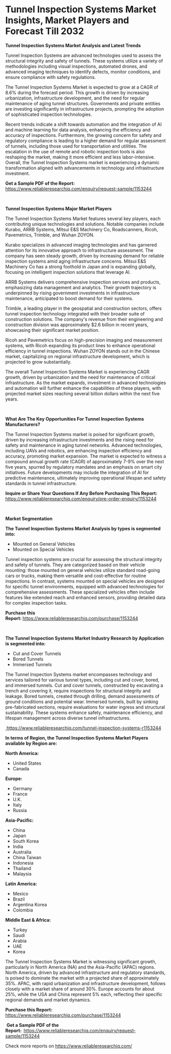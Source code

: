 <p><h1>Tunnel Inspection Systems Market Insights, Market Players and Forecast Till 2032</h1></p><p><strong>Tunnel Inspection Systems Market Analysis and Latest Trends</strong></p>
<p><p>Tunnel Inspection Systems are advanced technologies used to assess the structural integrity and safety of tunnels. These systems utilize a variety of methodologies including visual inspections, automated drones, and advanced imaging techniques to identify defects, monitor conditions, and ensure compliance with safety regulations. </p><p>The Tunnel Inspection Systems Market is expected to grow at a CAGR of 8.6% during the forecast period. This growth is driven by increasing urbanization, infrastructure development, and the need for regular maintenance of aging tunnel structures. Governments and private entities are investing significantly in infrastructure projects, prompting the adoption of sophisticated inspection technologies. </p><p>Recent trends indicate a shift towards automation and the integration of AI and machine learning for data analysis, enhancing the efficiency and accuracy of inspections. Furthermore, the growing concern for safety and regulatory compliance is leading to a higher demand for regular assessment of tunnels, including those used for transportation and utilities. The escalation in the use of remote and robotic inspection tools is also reshaping the market, making it more efficient and less labor-intensive. Overall, the Tunnel Inspection Systems market is experiencing a dynamic transformation aligned with advancements in technology and infrastructure investment.</p></p>
<p><strong>Get a Sample PDF of the Report:&nbsp;</strong> <a href="https://www.reliableresearchiq.com/enquiry/request-sample/1153244?utm_campaign=2287&utm_medium=2&utm_source=Github&utm_content=ia&utm_term=28022025&utm_id=tunnel-inspection-systems">https://www.reliableresearchiq.com/enquiry/request-sample/1153244</a></p>
<p>&nbsp;</p>
<p><strong>Tunnel Inspection Systems Major Market Players</strong></p>
<p><p>The Tunnel Inspection Systems Market features several key players, each contributing unique technologies and solutions. Notable companies include Kurabo, ARRB Systems, Mitsui E&S Machinery Co, Roadscanners, Ricoh, Pavemetrics, Trimble, and Wuhan ZOYON.</p><p>Kurabo specializes in advanced imaging technologies and has garnered attention for its innovative approach to infrastructure assessment. The company has seen steady growth, driven by increasing demand for reliable inspection systems amid aging infrastructure concerns. Mitsui E&S Machinery Co has a strong foothold in Japan and is expanding globally, focusing on intelligent inspection solutions that leverage AI.</p><p>ARRB Systems delivers comprehensive inspection services and products, emphasizing data management and analytics. Their growth trajectory is underpinned by rising government investments in infrastructure maintenance, anticipated to boost demand for their systems.</p><p>Trimble, a leading player in the geospatial and construction sectors, offers tunnel inspection technology integrated with their broader suite of construction solutions. The company's revenue from their engineering and construction division was approximately $2.6 billion in recent years, showcasing their significant market position.</p><p>Ricoh and Pavemetrics focus on high-precision imaging and measurement systems, with Ricoh expanding its product lines to enhance operational efficiency in tunnel inspections. Wuhan ZOYON stands out in the Chinese market, capitalizing on regional infrastructure development, which is projected to grow substantially.</p><p>The overall Tunnel Inspection Systems Market is experiencing CAGR growth, driven by urbanization and the need for maintenance of critical infrastructure. As the market expands, investment in advanced technologies and automation will further enhance the capabilities of these players, with projected market sizes reaching several billion dollars within the next five years.</p></p>
<p>&nbsp;</p>
<p><strong>What Are The Key Opportunities For Tunnel Inspection Systems Manufacturers?</strong></p>
<p><p>The Tunnel Inspection Systems market is poised for significant growth, driven by increasing infrastructure investments and the rising need for safety and maintenance in aging tunnel networks. Advanced technologies, including UAVs and robotics, are enhancing inspection efficiency and accuracy, promoting market expansion. The market is expected to witness a compound annual growth rate (CAGR) of approximately 7-9% over the next five years, spurred by regulatory mandates and an emphasis on smart city initiatives. Future developments may include the integration of AI for predictive maintenance, ultimately improving operational lifespan and safety standards in tunnel infrastructure.</p></p>
<p><strong>Inquire or Share Your Questions If Any Before Purchasing This Report:</strong> <a href="https://www.reliableresearchiq.com/enquiry/pre-order-enquiry/1153244?utm_campaign=2287&utm_medium=2&utm_source=Github&utm_content=ia&utm_term=28022025&utm_id=tunnel-inspection-systems">https://www.reliableresearchiq.com/enquiry/pre-order-enquiry/1153244</a></p>
<p>&nbsp;</p>
<p><strong>Market Segmentation</strong></p>
<p><strong>The Tunnel Inspection Systems Market Analysis by types is segmented into:</strong></p>
<p><ul><li>Mounted on General Vehicles</li><li>Mounted on Special Vehicles</li></ul></p>
<p><p>Tunnel inspection systems are crucial for assessing the structural integrity and safety of tunnels. They are categorized based on their vehicle mounting: those mounted on general vehicles utilize standard road-going cars or trucks, making them versatile and cost-effective for routine inspections. In contrast, systems mounted on special vehicles are designed for specific tunnel environments, equipped with advanced technologies for comprehensive assessments. These specialized vehicles often include features like extended reach and enhanced sensors, providing detailed data for complex inspection tasks.</p></p>
<p><strong>Purchase this Report:&nbsp;</strong><a href="https://www.reliableresearchiq.com/purchase/1153244?utm_campaign=2287&utm_medium=2&utm_source=Github&utm_content=ia&utm_term=28022025&utm_id=tunnel-inspection-systems">https://www.reliableresearchiq.com/purchase/1153244</a></p>
<p>&nbsp;</p>
<p><strong>The Tunnel Inspection Systems Market Industry Research by Application is segmented into:</strong></p>
<p><ul><li>Cut and Cover Tunnels</li><li>Bored Tunnels</li><li>Immersed Tunnels</li></ul></p>
<p><p>The Tunnel Inspection Systems market encompasses technology and services tailored for various tunnel types, including cut and cover, bored, and immersed tunnels. Cut and cover tunnels, constructed by excavating a trench and covering it, require inspections for structural integrity and leakage. Bored tunnels, created through drilling, demand assessments of ground conditions and potential wear. Immersed tunnels, built by sinking pre-fabricated sections, require evaluations for water ingress and structural sustainability. These systems enhance safety, maintenance efficiency, and lifespan management across diverse tunnel infrastructures.</p></p>
<p><a href="https://www.reliableresearchiq.com/tunnel-inspection-systems-r1153244?utm_campaign=2287&utm_medium=2&utm_source=Github&utm_content=ia&utm_term=28022025&utm_id=tunnel-inspection-systems">&nbsp;https://www.reliableresearchiq.com/tunnel-inspection-systems-r1153244</a></p>
<p><strong>In terms of Region, the Tunnel Inspection Systems Market Players available by Region are:</strong></p>
<p>
    <p> <strong> North America: </strong>
        <ul>
            <li>United States</li>
            <li>Canada</li>
        </ul>
        </p> 
    <p> <strong> Europe: </strong>
        <ul>
            <li>Germany</li>
            <li>France</li>
            <li>U.K.</li>
            <li>Italy</li>
            <li>Russia</li>
        </ul>
        </p> 
    <p> <strong> Asia-Pacific: </strong>
        <ul>
            <li>China</li>
            <li>Japan</li>
            <li>South Korea</li>
            <li>India</li>
            <li>Australia</li>
            <li>China Taiwan</li>
            <li>Indonesia</li>
            <li>Thailand</li>
            <li>Malaysia</li>
        </ul>
        </p> 
    <p> <strong> Latin America: </strong>
        <ul>
            <li>Mexico</li>
            <li>Brazil</li>
            <li>Argentina Korea</li>
            <li>Colombia</li>
        </ul>
        </p> 
    <p> <strong> Middle East & Africa: </strong>
        <ul>
            <li>Turkey</li>
            <li>Saudi</li>
            <li>Arabia</li>
            <li>UAE</li>
            <li>Korea</li>
        </ul>
    </p>
    </p>
<p><p>The Tunnel Inspection Systems Market is witnessing significant growth, particularly in North America (NA) and the Asia-Pacific (APAC) regions. North America, driven by advanced infrastructure and regulatory standards, is poised to dominate the market with a projected share of approximately 35%. APAC, with rapid urbanization and infrastructure development, follows closely with a market share of around 30%. Europe accounts for about 25%, while the USA and China represent 5% each, reflecting their specific regional demands and market dynamics.</p></p>
<p><strong>Purchase this Report: </strong><a href="https://www.reliableresearchiq.com/purchase/1153244?utm_campaign=2287&utm_medium=2&utm_source=Github&utm_content=ia&utm_term=28022025&utm_id=tunnel-inspection-systems">https://www.reliableresearchiq.com/purchase/1153244</a></p>
<p>&nbsp;<strong>Get a Sample PDF of the Report:&nbsp;&nbsp;</strong><a href="https://www.reliableresearchiq.com/enquiry/request-sample/1153244?utm_campaign=2287&utm_medium=2&utm_source=Github&utm_content=ia&utm_term=28022025&utm_id=tunnel-inspection-systems">https://www.reliableresearchiq.com/enquiry/request-sample/1153244</a></p>
<p><strong></strong></p>
<p>Check more reports on <a href="https://www.reliableresearchiq.com/?utm_campaign=2287&utm_medium=2&utm_source=Github&utm_content=ia&utm_term=28022025&utm_id=tunnel-inspection-systems">https://www.reliableresearchiq.com/</a></p>